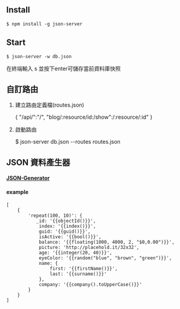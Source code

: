 ## Install ##
    $ npm install -g json-server 

## Start ##
    $ json-server -w db.json 

 在終端輸入 s 並按下enter可儲存當前資料庫快照

## 自訂路由 ##
1. 建立路由定義檔(routes.json) <br/>

    {
        "/api/":"/",
        "blog/:resource/id:/show":/:resource/:id"
    }

2. 啟動路由 <br/>

    $ json-server db.json --routes routes.json

## JSON 資料產生器 ##
   #### [JSON-Generator](http://beta.json-generator.com/) ####

   #### example ####
    [
        {
            'repeat(100, 10)': {
               _id: '{{objectId()}}',
                index: '{{index()}}',
                guid: '{{guid()}}',
                isActive: '{{bool()}}',
                balance: '{{floating(1000, 4000, 2, "$0,0.00")}}',
                picture: 'http://placehold.it/32x32',
                age: '{{integer(20, 40)}}',
                eyeColor: '{{random("blue", "brown", "green")}}',
                name: {
                    first: '{{firstName()}}',
                    last: '{{surname()}}'
                },
                company: '{{company().toUpperCase()}}'
            }
        }
    ]